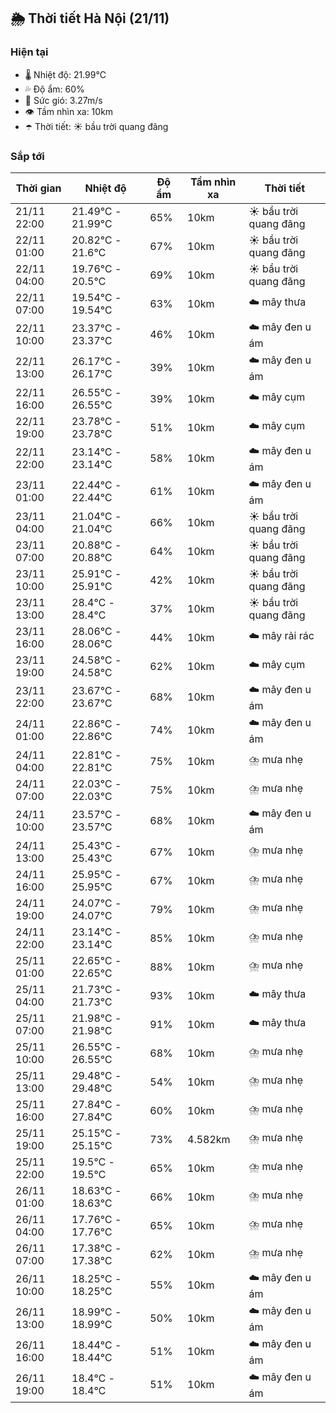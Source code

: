 ## 🌦️ Thời tiết Hà Nội (21/11)

### Hiện tại

- 🌡️ Nhiệt độ: 21.99℃
- 💦 Độ ẩm: 60%
- 💨 Sức gió: 3.27m/s
- 👁️ Tầm nhìn xa: 10km
- ☂️ Thời tiết: ☀️ bầu trời quang đãng

### Sắp tới

| Thời gian | Nhiệt độ | Độ ẩm | Tầm nhìn xa | Thời tiết |
| --- | --- | --- | --- | --- |
| 21/11 22:00 | 21.49℃ - 21.99℃ | 65% | 10km | ☀️ bầu trời quang đãng |
| 22/11 01:00 | 20.82℃ - 21.6℃ | 67% | 10km | ☀️ bầu trời quang đãng |
| 22/11 04:00 | 19.76℃ - 20.5℃ | 69% | 10km | ☀️ bầu trời quang đãng |
| 22/11 07:00 | 19.54℃ - 19.54℃ | 63% | 10km | ☁️ mây thưa |
| 22/11 10:00 | 23.37℃ - 23.37℃ | 46% | 10km | ☁️ mây đen u ám |
| 22/11 13:00 | 26.17℃ - 26.17℃ | 39% | 10km | ☁️ mây đen u ám |
| 22/11 16:00 | 26.55℃ - 26.55℃ | 39% | 10km | ☁️ mây cụm |
| 22/11 19:00 | 23.78℃ - 23.78℃ | 51% | 10km | ☁️ mây cụm |
| 22/11 22:00 | 23.14℃ - 23.14℃ | 58% | 10km | ☁️ mây đen u ám |
| 23/11 01:00 | 22.44℃ - 22.44℃ | 61% | 10km | ☁️ mây đen u ám |
| 23/11 04:00 | 21.04℃ - 21.04℃ | 66% | 10km | ☀️ bầu trời quang đãng |
| 23/11 07:00 | 20.88℃ - 20.88℃ | 64% | 10km | ☀️ bầu trời quang đãng |
| 23/11 10:00 | 25.91℃ - 25.91℃ | 42% | 10km | ☀️ bầu trời quang đãng |
| 23/11 13:00 | 28.4℃ - 28.4℃ | 37% | 10km | ☀️ bầu trời quang đãng |
| 23/11 16:00 | 28.06℃ - 28.06℃ | 44% | 10km | ☁️ mây rải rác |
| 23/11 19:00 | 24.58℃ - 24.58℃ | 62% | 10km | ☁️ mây cụm |
| 23/11 22:00 | 23.67℃ - 23.67℃ | 68% | 10km | ☁️ mây đen u ám |
| 24/11 01:00 | 22.86℃ - 22.86℃ | 74% | 10km | ☁️ mây đen u ám |
| 24/11 04:00 | 22.81℃ - 22.81℃ | 75% | 10km | ⛈️ mưa nhẹ |
| 24/11 07:00 | 22.03℃ - 22.03℃ | 75% | 10km | ⛈️ mưa nhẹ |
| 24/11 10:00 | 23.57℃ - 23.57℃ | 68% | 10km | ☁️ mây đen u ám |
| 24/11 13:00 | 25.43℃ - 25.43℃ | 67% | 10km | ⛈️ mưa nhẹ |
| 24/11 16:00 | 25.95℃ - 25.95℃ | 67% | 10km | ⛈️ mưa nhẹ |
| 24/11 19:00 | 24.07℃ - 24.07℃ | 79% | 10km | ⛈️ mưa nhẹ |
| 24/11 22:00 | 23.14℃ - 23.14℃ | 85% | 10km | ⛈️ mưa nhẹ |
| 25/11 01:00 | 22.65℃ - 22.65℃ | 88% | 10km | ⛈️ mưa nhẹ |
| 25/11 04:00 | 21.73℃ - 21.73℃ | 93% | 10km | ☁️ mây thưa |
| 25/11 07:00 | 21.98℃ - 21.98℃ | 91% | 10km | ☁️ mây thưa |
| 25/11 10:00 | 26.55℃ - 26.55℃ | 68% | 10km | ⛈️ mưa nhẹ |
| 25/11 13:00 | 29.48℃ - 29.48℃ | 54% | 10km | ⛈️ mưa nhẹ |
| 25/11 16:00 | 27.84℃ - 27.84℃ | 60% | 10km | ⛈️ mưa nhẹ |
| 25/11 19:00 | 25.15℃ - 25.15℃ | 73% | 4.582km | ⛈️ mưa nhẹ |
| 25/11 22:00 | 19.5℃ - 19.5℃ | 65% | 10km | ⛈️ mưa nhẹ |
| 26/11 01:00 | 18.63℃ - 18.63℃ | 66% | 10km | ⛈️ mưa nhẹ |
| 26/11 04:00 | 17.76℃ - 17.76℃ | 65% | 10km | ⛈️ mưa nhẹ |
| 26/11 07:00 | 17.38℃ - 17.38℃ | 62% | 10km | ⛈️ mưa nhẹ |
| 26/11 10:00 | 18.25℃ - 18.25℃ | 55% | 10km | ☁️ mây đen u ám |
| 26/11 13:00 | 18.99℃ - 18.99℃ | 50% | 10km | ☁️ mây đen u ám |
| 26/11 16:00 | 18.44℃ - 18.44℃ | 51% | 10km | ☁️ mây đen u ám |
| 26/11 19:00 | 18.4℃ - 18.4℃ | 51% | 10km | ☁️ mây đen u ám |
